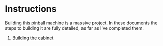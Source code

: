 Instructions
============
Building this pinball machine is a massive project. In these documents the steps to building it are fully detailed, as far as I've completed them.

1. [Building the cabinet](cabinet.md)
